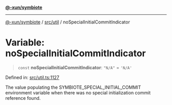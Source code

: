 [**@-xun/symbiote**](../../../README.md)

***

[@-xun/symbiote](../../../README.md) / [src/util](../README.md) / noSpecialInitialCommitIndicator

# Variable: noSpecialInitialCommitIndicator

> `const` **noSpecialInitialCommitIndicator**: `"N/A"` = `'N/A'`

Defined in: [src/util.ts:1127](https://github.com/Xunnamius/symbiote/blob/69d7b76e5696ff589285094e16ec41aa92317af3/src/util.ts#L1127)

The value populating the SYMBIOTE_SPECIAL_INITIAL_COMMIT environment variable
when there was no special initialization commit reference found.
